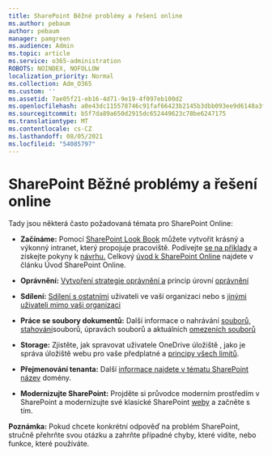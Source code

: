 ```yaml
---
title: SharePoint Běžné problémy a řešení online
ms.author: pebaum
author: pebaum
manager: pamgreen
ms.audience: Admin
ms.topic: article
ms.service: o365-administration
ROBOTS: NOINDEX, NOFOLLOW
localization_priority: Normal
ms.collection: Adm_O365
ms.custom: ''
ms.assetid: 7ae05f21-eb16-4d71-9e19-4f097eb100d2
ms.openlocfilehash: a0e43dc115578746c91faf66423b2145b3dbb093ee9d6148a3fe28cc42f2d396
ms.sourcegitcommit: b5f7da89a650d2915dc652449623c78be6247175
ms.translationtype: MT
ms.contentlocale: cs-CZ
ms.lasthandoff: 08/05/2021
ms.locfileid: "54085797"
---
```

# <a name="sharepoint-online-common-issues-and-resolutions"></a>SharePoint Běžné problémy a řešení online

Tady jsou některá často požadovaná témata pro SharePoint Online:

- **Začínáme:** Pomocí [SharePoint Look Book](https://lookbook.microsoft.com/assets/SharePoint_lookbook_2019.pdf) můžete vytvořit krásný a výkonný intranet, který propojuje pracoviště. Podívejte [se na příklady](https://lookbook.microsoft.com/) a získejte pokyny k [návrhu.](https://spdesign.azurewebsites.net/) Celkový [úvod k SharePoint Online](https://docs.microsoft.com/sharepoint/introduction) najdete v článku Úvod SharePoint Online.

- **Oprávnění:** [Vytvoření strategie oprávnění a](https://docs.microsoft.com/sharepoint/default-sharepoint-groups) princip úrovní [oprávnění](https://docs.microsoft.com/sharepoint/understanding-permission-levels)

- **Sdílení:** [Sdílení s ostatními](https://docs.microsoft.com/sharepoint/default-sharepoint-groups) uživateli ve vaší organizaci nebo s [jinými uživateli mimo vaši organizaci](https://docs.microsoft.com/sharepoint/external-sharing-overview)

- **Práce se soubory dokumentů:** Další informace o [](https://support.office.com/article/Edit-a-document-in-a-document-library-02d8497f-1c13-4114-949a-b8466f639b07)nahrávání [souborů,](https://support.office.com/article/Upload-a-folder-or-files-to-a-document-library-eb18fcba-c953-4d45-8d90-8da66edeacdb) [stahování](https://support.office.com/article/Download-files-and-folders-from-OneDrive-or-SharePoint-5c7397b7-19c7-4893-84fe-d02e8fa5df05)souborů, úpravách souborů a aktuálních [omezeních souborů](https://support.office.com/article/invalid-file-names-and-file-types-in-onedrive-onedrive-for-business-and-sharepoint-64883a5d-228e-48f5-b3d2-eb39e07630fa)

- **Storage:** Zjistěte, jak spravovat uživatele OneDrive úložiště , jako je správa úložiště webu pro vaše předplatné a </a> [principy všech limitů](https://docs.microsoft.com/office365/servicedescriptions/sharepoint-online-service-description/sharepoint-online-limits). [](https://docs.microsoft.com/sharepoint/manage-site-collection-storage-limits)

- **Přejmenování tenanta:** Další [informace najdete v tématu SharePoint název](https://docs.microsoft.com/sharepoint/change-your-sharepoint-domain-name) domény.

- **Modernizujte SharePoint:** Projděte [](https://docs.microsoft.com/sharepoint/guide-to-sharepoint-modern-experience) si průvodce moderním prostředím v SharePoint a modernizujte své klasické SharePoint [weby](https://docs.microsoft.com/sharepoint/dev/transform/modernize-classic-sites) a začněte s tím.

**Poznámka:** Pokud chcete konkrétní odpověď na problém SharePoint, stručně přehrňte svou otázku a zahrňte případné chyby, které vidíte, nebo funkce, které používáte.